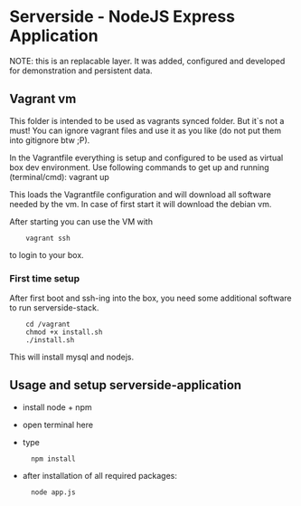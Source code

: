 # Serverside - NodeJS Express Application

NOTE: this is an replacable layer. It was added, configured and developed for demonstration and persistent data. 

## Vagrant vm 

This folder is intended to be used as vagrants synced folder. But it`s not a must! You can ignore vagrant files and use it as you like (do not put them into gitignore btw ;P). 

In the Vagrantfile everything is setup and configured to be used as virtual box dev environment. Use following commands to get up and running (terminal/cmd):
        vagrant up

This loads the Vagrantfile configuration and will download all software needed by the vm. In case of first start it will download the debian vm. 

After starting you can use the VM with

        vagrant ssh

to login to your box. 

### First time setup

After first boot and ssh-ing into the box, you need some additional software to run serverside-stack. 

        cd /vagrant
        chmod +x install.sh
        ./install.sh

This will install mysql and nodejs. 

## Usage and setup serverside-application

* install node + npm
* open terminal here
* type 

		npm install

* after installation of all required packages: 

		node app.js